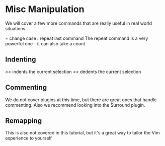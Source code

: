 # Misc Manipulation
We will cover a few more commands that are really useful in real world
situations


*~* change case
*.* repeat last command
The repeat command is a very powerful one - it can also take a count.

## Indenting
*>>* indents the current selection
*<<* dedents the current selection


## Commenting
We do not cover plugins at this time, but there are great ones that handle
commenting.
Also we recommend looking into the Surround plugin.


## Remapping
This is also not covered in this tutorial, but it's a great way to tailor
the Vim experience to yourself
